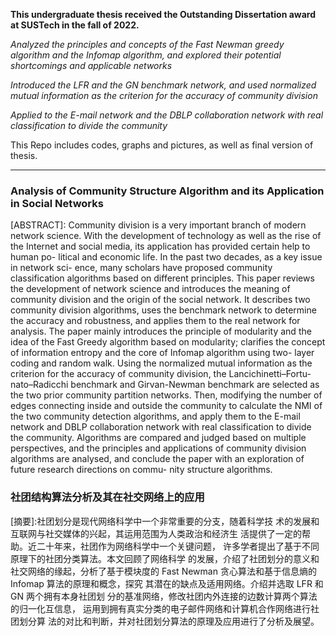 **This undergraduate thesis received the Outstanding Dissertation award at SUSTech in the fall of 2022.**

*Analyzed the principles and concepts of the Fast Newman greedy algorithm and the Infomap algorithm, and explored their potential shortcomings and applicable networks*

*Introduced the LFR and the GN benchmark network, and used normalized mutual information as the criterion for the accuracy of community division*

*Applied to the E-mail network and the DBLP collaboration network with real classification to divide the community*

This Repo includes codes, graphs and pictures, as well as final version of thesis.


---

### Analysis of Community Structure Algorithm and its Application in Social Networks

[ABSTRACT]: Community division is a very important branch of modern network science. With the development of technology as well as the rise of the Internet and social media, its application has provided certain help to human po- litical and economic life. In the past two decades, as a key issue in network sci- ence, many scholars have proposed community classification algorithms based on different principles. This paper reviews the development of network science and introduces the meaning of community division and the origin of the social network. It describes two community division algorithms, uses the benchmark network to determine the accuracy and robustness, and applies them to the real network for analysis. The paper mainly introduces the principle of modularity and the idea of the Fast Greedy algorithm based on modularity; clarifies the concept of information entropy and the core of Infomap algorithm using two- layer coding and random walk. Using the normalized mutual information as the criterion for the accuracy of community division, the Lancichinetti–Fortu- nato–Radicchi benchmark and Girvan-Newman benchmark are selected as the two prior community partition networks. Then, modifying the number of edges connecting inside and outside the community to calculate the NMI of the two community detection algorithms, and apply them to the E-mail network and DBLP collaboration network with real classification to divide the community. Algorithms are compared and judged based on multiple perspectives, and the principles and applications of community division algorithms are analysed, and conclude the paper with an exploration of future research directions on commu- nity structure algorithms.

### 社团结构算法分析及其在社交网络上的应用

[摘要]:社团划分是现代网络科学中一个非常重要的分支，随着科学技 术的发展和互联网与社交媒体的兴起，其运用范围为人类政治和经济生 活提供了一定的帮助。近二十年来，社团作为网络科学中一个关键问题， 许多学者提出了基于不同原理下的社团分类算法。本文回顾了网络科学 的发展，介绍了社团划分的意义和社交网络的缘起，分析了基于模块度的 Fast Newman 贪心算法和基于信息熵的 Infomap 算法的原理和概念，探究 其潜在的缺点及适用网络。介绍并选取 LFR 和 GN 两个拥有本身社团划 分的基准网络，修改社团内外连接的边数计算两个算法的归一化互信息， 运用到拥有真实分类的电子邮件网络和计算机合作网络进行社团划分算 法的对比和判断，并对社团划分算法的原理及应用进行了分析及展望。


